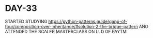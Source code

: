 # DAY-33

STARTED STUDYING https://python-patterns.guide/gang-of-four/composition-over-inheritance/#solution-2-the-bridge-pattern AND ATTENDED THE SCALER MASTERCLASS ON LLD OF PAYTM
